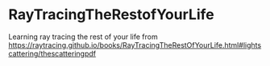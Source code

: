 # RayTracingTheRestofYourLife
Learning ray tracing the rest of your life from https://raytracing.github.io/books/RayTracingTheRestOfYourLife.html#lightscattering/thescatteringpdf
